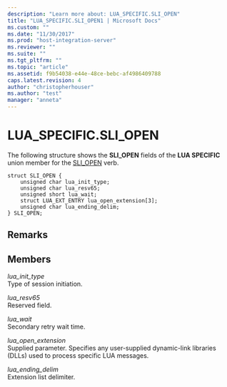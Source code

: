 ```yaml
---
description: "Learn more about: LUA_SPECIFIC.SLI_OPEN"
title: "LUA_SPECIFIC.SLI_OPEN1 | Microsoft Docs"
ms.custom: ""
ms.date: "11/30/2017"
ms.prod: "host-integration-server"
ms.reviewer: ""
ms.suite: ""
ms.tgt_pltfrm: ""
ms.topic: "article"
ms.assetid: f9b54038-e44e-48ce-bebc-af4986409788
caps.latest.revision: 4
author: "christopherhouser"
ms.author: "test"
manager: "anneta"
---
```

# LUA_SPECIFIC.SLI_OPEN
The following structure shows the **SLI_OPEN** fields of the **LUA SPECIFIC** union member for the [SLI_OPEN](../core/sli-open2.md) verb.  
  
```  
struct SLI_OPEN {  
    unsigned char lua_init_type;  
    unsigned char lua_resv65;  
    unsigned short lua_wait;  
    struct LUA_EXT_ENTRY lua_open_extension[3];  
    unsigned char lua_ending_delim;  
} SLI_OPEN;  
```  
  
## Remarks  
  
## Members  
 *lua_init_type*  
 Type of session initiation.  
  
 *lua_resv65*  
 Reserved field.  
  
 *lua_wait*  
 Secondary retry wait time.  
  
 *lua_open_extension*  
 Supplied parameter. Specifies any user-supplied dynamic-link libraries (DLLs) used to process specific LUA messages.  
  
 *lua_ending_delim*  
 Extension list delimiter.
